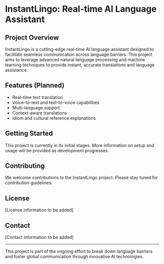 # InstantLingo: Real-time AI Language Assistant

## Project Overview
InstantLingo is a cutting-edge real-time AI language assistant designed to facilitate seamless communication across language barriers. This project aims to leverage advanced natural language processing and machine learning techniques to provide instant, accurate translations and language assistance.

## Features (Planned)
- Real-time text translation
- Voice-to-text and text-to-voice capabilities
- Multi-language support
- Context-aware translations
- Idiom and cultural reference explanations

## Getting Started
This project is currently in its initial stages. More information on setup and usage will be provided as development progresses.

## Contributing
We welcome contributions to the InstantLingo project. Please stay tuned for contribution guidelines.

## License
[License information to be added]

## Contact
[Contact information to be added]

---
This project is part of the ongoing effort to break down language barriers and foster global communication through innovative AI technologies.